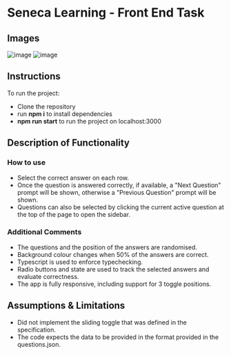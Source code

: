 # Seneca Learning - Front End Task

## Images
![image](https://user-images.githubusercontent.com/34381264/164976093-bb4e80f6-d3a7-4875-b377-53508adce492.png)
![image](https://user-images.githubusercontent.com/34381264/164975975-667000bb-40ed-4a00-a7ef-9ad060ca88a2.png)

## Instructions

To run the project:
* Clone the repository
* run **npm i** to install dependencies
* **npm run start** to run the project on localhost:3000

## Description of Functionality

### How to use

* Select the correct answer on each row.
* Once the question is answered correctly, if available, a "Next Question" prompt will be shown, otherwise a "Previous Question" prompt will be shown.
* Questions can also be selected by clicking the current active question at the top of the page to open the sidebar.

### Additional Comments

* The questions and the position of the answers are randomised.
* Background colour changes when 50% of the answers are correct.
* Typescript is used to enforce typechecking.
* Radio buttons and state are used to track the selected answers and evaluate correctness.
* The app is fully responsive, including support for 3 toggle positions.

## Assumptions & Limitations

* Did not implement the sliding toggle that was defined in the specification.
* The code expects the data to be provided in the format provided in the questions.json.
